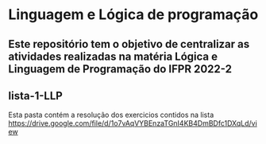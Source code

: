 # Linguagem e Lógica de programação
Este repositório tem o objetivo de centralizar as atividades realizadas na matéria Lógica e Linguagem de Programação do IFPR 2022-2
---
## lista-1-LLP
Esta pasta contém a resolução dos exercicios contidos na lista https://drive.google.com/file/d/1o7vAqVYBEnzaTGnI4KB4DmBDfc1DXqLd/view

